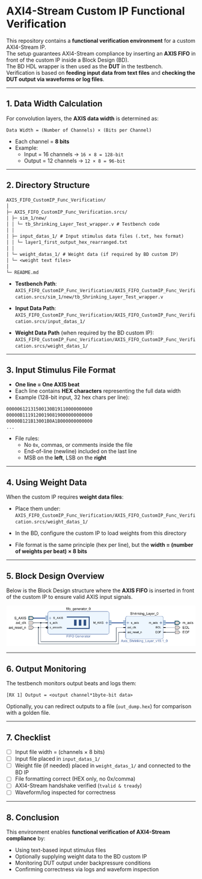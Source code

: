 # AXI4-Stream Custom IP Functional Verification

This repository contains a **functional verification environment** for a custom AXI4-Stream IP.  
The setup guarantees AXI4-Stream compliance by inserting an **AXIS FIFO** in front of the custom IP inside a Block Design (BD).  
The BD HDL wrapper is then used as the **DUT** in the testbench.  
Verification is based on **feeding input data from text files** and **checking the DUT output via waveforms or log files**.

---

## 1. Data Width Calculation

For convolution layers, the **AXIS data width** is determined as:
```
Data Width = (Number of Channels) × (Bits per Channel)
```

- Each channel = **8 bits**  
- Example:  
  - Input = 16 channels → `16 × 8 = 128-bit`  
  - Output = 12 channels → `12 × 8 = 96-bit`

---

## 2. Directory Structure

```
AXIS_FIFO_CustomIP_Func_Verification/
│
├─ AXIS_FIFO_CustomIP_Func_Verification.srcs/
│ ├─ sim_1/new/
│ │ └─ tb_Shrinking_Layer_Test_wrapper.v # Testbench code
│ │
│ ├─ input_datas_1/ # Input stimulus data files (.txt, hex format)
│ │ └─ layer1_first_output_hex_rearranged.txt
│ │
│ └─ weight_datas_1/ # Weight data (if required by BD custom IP)
│ └─ <weight text files>
│
└─ README.md
```

- **Testbench Path**:  
  `AXIS_FIFO_CustomIP_Func_Verification/AXIS_FIFO_CustomIP_Func_Verification.srcs/sim_1/new/tb_Shrinking_Layer_Test_wrapper.v`

- **Input Data Path**:  
  `AXIS_FIFO_CustomIP_Func_Verification/AXIS_FIFO_CustomIP_Func_Verification.srcs/input_datas_1/`

- **Weight Data Path** (when required by the BD custom IP):  
  `AXIS_FIFO_CustomIP_Func_Verification/AXIS_FIFO_CustomIP_Func_Verification.srcs/weight_datas_1/`

---

## 3. Input Stimulus File Format

- **One line = One AXIS beat**  
- Each line contains **HEX characters** representing the full data width  
- Example (128-bit input, 32 hex chars per line):

```
00000612131500130B19110000000000
00000B11191200190819000000000000
00000B121B13001B0A1B000000000000
...
```

- File rules:
  - No `0x`, commas, or comments inside the file  
  - End-of-line (newline) included on the last line  
  - MSB on the **left**, LSB on the **right**  

---

## 4. Using Weight Data

When the custom IP requires **weight data files**:

- Place them under:  
  `AXIS_FIFO_CustomIP_Func_Verification/AXIS_FIFO_CustomIP_Func_Verification.srcs/weight_datas_1/`

- In the BD, configure the custom IP to load weights from this directory  
- File format is the same principle (hex per line), but the **width = (number of weights per beat) × 8 bits**  

---

## 5. Block Design Overview

Below is the Block Design structure where the **AXIS FIFO** is inserted in front of the custom IP to ensure valid AXIS input signals.  

![Block Design Diagram](docs/bd_overview.png)


---

## 6. Output Monitoring

The testbench monitors output beats and logs them:
```
[RX 1] Output = <output channel*1byte-bit data>
```

Optionally, you can redirect outputs to a file (`out_dump.hex`) for comparison with a golden file.

---

## 7. Checklist

- [ ] Input file width = (channels × 8 bits)  
- [ ] Input file placed in `input_datas_1/`  
- [ ] Weight file (if needed) placed in `weight_datas_1/` and connected to the BD IP  
- [ ] File formatting correct (HEX only, no 0x/comma)  
- [ ] AXI4-Stream handshake verified (`tvalid & tready`)  
- [ ] Waveform/log inspected for correctness  

---

## 8. Conclusion

This environment enables **functional verification of AXI4-Stream compliance** by:
- Using text-based input stimulus files  
- Optionally supplying weight data to the BD custom IP  
- Monitoring DUT output under backpressure conditions  
- Confirming correctness via logs and waveform inspection
